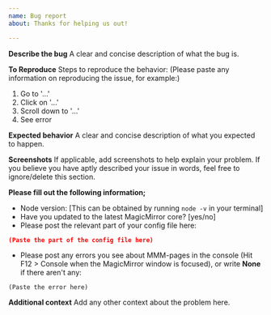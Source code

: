 ```yaml
---
name: Bug report
about: Thanks for helping us out!

---
```


**Describe the bug**
A clear and concise description of what the bug is.

**To Reproduce**
Steps to reproduce the behavior:
(Please paste any information on reproducing the issue, for example:)

1. Go to '...'
2. Click on '...'
3. Scroll down to '...'
4. See error

**Expected behavior**
A clear and concise description of what you expected to happen.

**Screenshots**
If applicable, add screenshots to help explain your problem. If you believe you
have aptly described your issue in words, feel free to ignore/delete this section.

**Please fill out the following information;**

- Node version: [This can be obtained by running `node -v` in your terminal]
- Have you updated to the latest MagicMirror core? [yes/no]
- Please post the relevant part of your config file here:

```json
(Paste the part of the config file here)
```

- Please post any errors you see about MMM-pages in the console (Hit F12 > Console when the MagicMirror window is focused), or write **None** if there aren't any:

```
(Paste the error here)
```

**Additional context**
Add any other context about the problem here.
